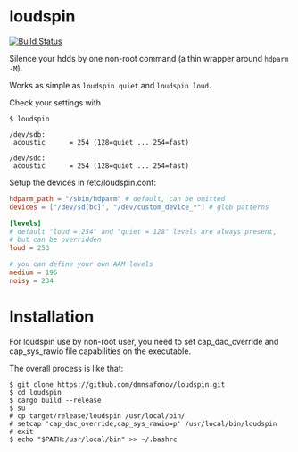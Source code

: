 # loudspin

[![Build Status](https://travis-ci.org/dmnsafonov/loudspin.svg?branch=master)](https://travis-ci.org/dmnsafonov/loudspin)

Silence your hdds by one non-root command (a thin wrapper around `hdparm -M`).

Works as simple as `loudspin quiet` and `loudspin loud`.

Check your settings with
```console
$ loudspin

/dev/sdb:
 acoustic      = 254 (128=quiet ... 254=fast)

/dev/sdc:
 acoustic      = 254 (128=quiet ... 254=fast)
```

Setup the devices in /etc/loudspin.conf:
```toml
hdparm_path = "/sbin/hdparm" # default, can be omitted
devices = ["/dev/sd[bc]", "/dev/custom_device_*"] # glob patterns

[levels]
# default "loud = 254" and "quiet = 128" levels are always present,
# but can be overridden
loud = 253

# you can define your own AAM levels
medium = 196
noisy = 234
```

# Installation

For loudspin use by non-root user, you need to set cap_dac_override
and cap_sys_rawio file capabilities on the executable.

The overall process is like that:
```console
$ git clone https://github.com/dmnsafonov/loudspin.git
$ cd loudspin
$ cargo build --release
$ su
# cp target/release/loudspin /usr/local/bin/
# setcap 'cap_dac_override,cap_sys_rawio=p' /usr/local/bin/loudspin
# exit
$ echo "$PATH:/usr/local/bin" >> ~/.bashrc
```
